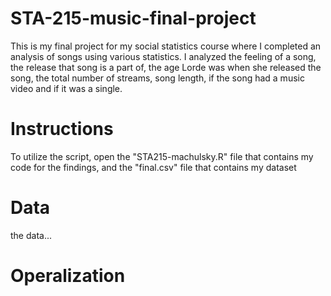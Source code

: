 # STA-215-music-final-project
This is my final project for my social statistics course where I completed an analysis of songs using various statistics. I analyzed the feeling of a song, the release that song is a part of, the age Lorde was when she released the song, the total number of streams, song length, if the song had a music video and if it was a single.

# Instructions
To utilize the script, open the "STA215-machulsky.R" file that contains my code for the findings, and the "final.csv" file that contains my dataset

# Data
the data...

# Operalization
